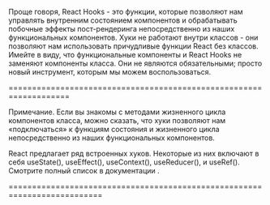 Проще говоря, React Hooks - это функции, которые позволяют нам управлять внутренним состоянием компонентов и обрабатывать побочные эффекты пост-рендеринга непосредственно из наших функциональных компонентов. Хуки не работают внутри классов - они позволяют нам использовать причудливые функции React без классов. Имейте в виду, что функциональные компоненты и React Hooks не заменяют компоненты класса. Они не являются обязательными; просто новый инструмент, которым мы можем воспользоваться.

===================================================================

Примечание. Если вы знакомы с методами жизненного цикла компонентов класса, можно сказать, что хуки позволяют нам «подключаться» к функциям состояния и жизненного цикла непосредственно из наших функциональных компонентов.

React предлагает ряд встроенных хуков. Некоторые из них включают в себя useState(), useEffect(), useContext(), useReducer(), и useRef(). Смотрите полный список в документации .

==========================================================================

